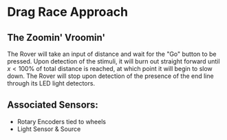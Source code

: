 # Drag Race Approach
## The Zoomin' Vroomin'
The Rover will take an input of distance and wait for the "Go" button to be pressed. Upon detection of the stimuli, it will burn out straight forward until $x < 100\%$ of total distance is reached, at which point it will begin to slow down. The Rover will stop upon detection of the presence of the end line through its LED light detectors.

## Associated Sensors:
- Rotary Encoders tied to wheels
- Light Sensor & Source